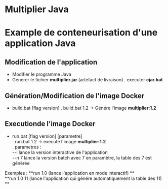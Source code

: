 # Multiplier Java  
# Example de conteneurisation d'une application Java   
    
## Modification de l'application  
 - Modifier le programme Java
 - Génerer le fichier **multiplier.jar** (artefact de livraison)
 	. executer **cjar.bat**   
 	
## Génération/Modification de l'image Docker
 - build.bat [flag version] 
 	. build.bat 1.2 -> Génére l'image **multiplier:1.2**
 	
## Executionde l'image Docker
- run.bat [flag version] \[parametre\]  
	. run.bat 1.2 -> execute l'image **multiplier:1.2**  
	. parametres :  
--i  lance la version interactive de l'application  
--n 7 lance la version batch avec 7 en paramètre, la table des 7 est générée   

Exemples : 
**run 1.0  (lance l'application en mode interactif) **   
**run 1.0 11 (lance l'application qui génére automatiquement la table des 11) **  


